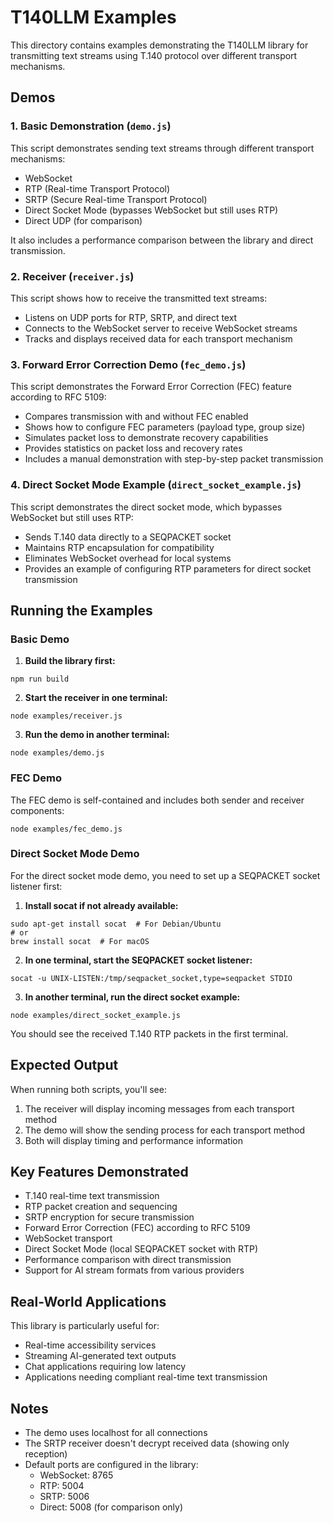 # T140LLM Examples

This directory contains examples demonstrating the T140LLM library for transmitting text streams using T.140 protocol over different transport mechanisms.

## Demos

### 1. Basic Demonstration (`demo.js`)

This script demonstrates sending text streams through different transport mechanisms:
- WebSocket
- RTP (Real-time Transport Protocol)
- SRTP (Secure Real-time Transport Protocol)
- Direct Socket Mode (bypasses WebSocket but still uses RTP)
- Direct UDP (for comparison)

It also includes a performance comparison between the library and direct transmission.

### 2. Receiver (`receiver.js`)

This script shows how to receive the transmitted text streams:
- Listens on UDP ports for RTP, SRTP, and direct text
- Connects to the WebSocket server to receive WebSocket streams
- Tracks and displays received data for each transport mechanism

### 3. Forward Error Correction Demo (`fec_demo.js`)

This script demonstrates the Forward Error Correction (FEC) feature according to RFC 5109:
- Compares transmission with and without FEC enabled
- Shows how to configure FEC parameters (payload type, group size)
- Simulates packet loss to demonstrate recovery capabilities
- Provides statistics on packet loss and recovery rates
- Includes a manual demonstration with step-by-step packet transmission

### 4. Direct Socket Mode Example (`direct_socket_example.js`)

This script demonstrates the direct socket mode, which bypasses WebSocket but still uses RTP:
- Sends T.140 data directly to a SEQPACKET socket
- Maintains RTP encapsulation for compatibility
- Eliminates WebSocket overhead for local systems
- Provides an example of configuring RTP parameters for direct socket transmission

## Running the Examples

### Basic Demo

1. **Build the library first:**
```
npm run build
```

2. **Start the receiver in one terminal:**
```
node examples/receiver.js
```

3. **Run the demo in another terminal:**
```
node examples/demo.js
```

### FEC Demo

The FEC demo is self-contained and includes both sender and receiver components:

```
node examples/fec_demo.js
```

### Direct Socket Mode Demo

For the direct socket mode demo, you need to set up a SEQPACKET socket listener first:

1. **Install socat if not already available:**
```
sudo apt-get install socat  # For Debian/Ubuntu
# or
brew install socat  # For macOS
```

2. **In one terminal, start the SEQPACKET socket listener:**
```
socat -u UNIX-LISTEN:/tmp/seqpacket_socket,type=seqpacket STDIO
```

3. **In another terminal, run the direct socket example:**
```
node examples/direct_socket_example.js
```

You should see the received T.140 RTP packets in the first terminal.

## Expected Output

When running both scripts, you'll see:

1. The receiver will display incoming messages from each transport method
2. The demo will show the sending process for each transport method
3. Both will display timing and performance information

## Key Features Demonstrated

- T.140 real-time text transmission
- RTP packet creation and sequencing
- SRTP encryption for secure transmission
- Forward Error Correction (FEC) according to RFC 5109
- WebSocket transport
- Direct Socket Mode (local SEQPACKET socket with RTP)
- Performance comparison with direct transmission
- Support for AI stream formats from various providers

## Real-World Applications

This library is particularly useful for:
- Real-time accessibility services
- Streaming AI-generated text outputs
- Chat applications requiring low latency
- Applications needing compliant real-time text transmission

## Notes

- The demo uses localhost for all connections
- The SRTP receiver doesn't decrypt received data (showing only reception)
- Default ports are configured in the library:
  - WebSocket: 8765
  - RTP: 5004
  - SRTP: 5006
  - Direct: 5008 (for comparison only)